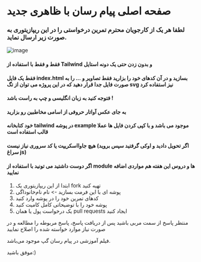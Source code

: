# صفحه اصلی پیام رسان با ظاهری جدید

### لطفا هر یک از کارجویان محترم تمرین درخواستی را در این ریپازیتوری به صورت زیر ارسال نماید.
![image](https://github.com/alifarjad2/FarawinChatS3UI/assets/136897055/69dad347-4236-4c57-b2fa-3683c6333393)


#### فقط و فقط با استفاده از Tailwind و بدون زدن حتی یک دونه استایل
#### فقط یک فایل index.html بسازید و در آن کدهای خود را بزارید فقط تصاویر و ... را به صورت فایل جدا قرار دهید که در این پروژه می توان از تگ svg نیز استفاده کرد

#### فتوجه کنید به زبان انگلیسی و چپ به راست باشد !

#### به جای عکس آواتار حروفی از اسامی مخاطبین رو بزارید
#### خود کتابخانه tailwind در پوشه example موجود می باشد و با کپی کردن فایل ها عملا قالب استفاده است

#### هیچ جاوااسکریپت یا کد سروری نیاز نیست (اگر تحویل دادید و اوکی گرفتید سپس بروید سراغ js)

#### اگر دوست داشتید می تونید با استفاده از module ها و دروس این هفته هم مواردی اضافه نمایید

1. ابتدا از این ریپازیتوری یک fork تهیه کنید
1. پوشه ای با این فرمت بسازید -> نام نام‌خانوداگی
1. کدهای تمرین خود را در پوشه وارد کنید
1. پوشه خود را با توضیحاتی کامل کامیت کنید
1. یک درخواست پول یا همان pull requests ایجاد کنید

منتظر پاسخ از سمت مربی باشید
پس از دریافت پاسخ، پاسخ مربوطه را مطالعه و در صورت نیاز موارد خواسته شده را اصلاح نمایید

فیلم آموزشی در پیام رسان گپ موجود می‌باشد.

موفق باشید:)
